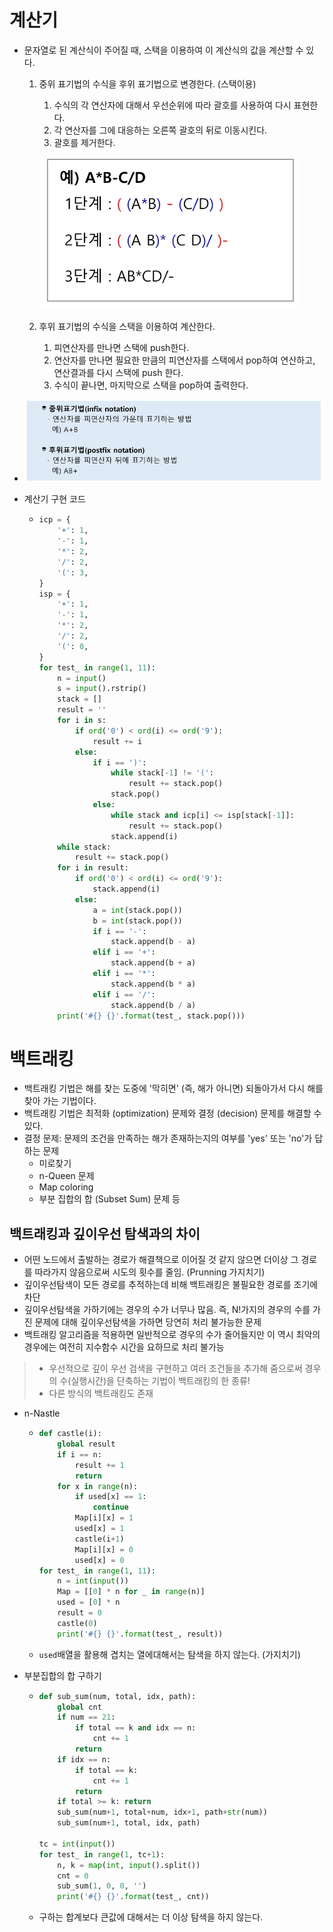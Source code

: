 # 계산기

- 문자열로 된 계산식이 주어질 때, 스택을 이용하여 이 계산식의 값을 계산할 수 있다.

  1. 중위 표기법의 수식을 후위 표기법으로 변경한다. (스택이용)

     1. 수식의 각 연산자에 대해서 우선순위에 따라 괄호를 사용하여 다시 표현한다.
     2. 각 연산자를 그에 대응하는 오른쪽 괄호의 뒤로 이동시킨다.
     3. 괄호를 제거한다.

     ![image-20210825232418887](img/image-20210825232418887.png)

  2. 후위 표기법의 수식을 스택을 이용하여 계산한다.

     1. 피연산자를 만나면 스택에 push한다.
     2. 연산자를 만나면 필요한 만큼의 피연산자를 스택에서 pop하여 연산하고, 연산결과를 다시 스택에 push 한다.
     3. 수식이 끝나면, 마지막으로 스택을 pop하여 출력한다.

- ![image-20210825232156865](img/image-20210825232156865.png)



- 계산기 구현 코드

  - ```python
    icp = {
        '+': 1,
        '-': 1,
        '*': 2,
        '/': 2,
        '(': 3,
    }
    isp = {
        '+': 1,
        '-': 1,
        '*': 2,
        '/': 2,
        '(': 0,
    }
    for test_ in range(1, 11):
        n = input()
        s = input().rstrip()
        stack = []
        result = ''
        for i in s:
            if ord('0') < ord(i) <= ord('9'):
                result += i
            else:
                if i == ')':
                    while stack[-1] != '(':
                        result += stack.pop()
                    stack.pop()
                else:
                    while stack and icp[i] <= isp[stack[-1]]:
                        result += stack.pop()
                    stack.append(i)
        while stack:
            result += stack.pop()
        for i in result:
            if ord('0') < ord(i) <= ord('9'):
                stack.append(i)
            else:
                a = int(stack.pop())
                b = int(stack.pop())
                if i == '-':
                    stack.append(b - a)
                elif i == '+':
                    stack.append(b + a)
                elif i == '*':
                    stack.append(b * a)
                elif i == '/':
                    stack.append(b / a)
        print('#{} {}'.format(test_, stack.pop()))
    ```



# 백트래킹

- 백트래킹 기법은 해를 찾는 도중에 '막히면' (즉, 해가 아니면) 되돌아가서 다시 해를 찾아 가는 기법이다.
- 백트래킹 기법은 최적화 (optimization) 문제와 결정 (decision) 문제를 해결할 수 있다.
- 결정 문제: 문제의 조건을 만족하는 해가 존재하는지의 여부를 'yes' 또는 'no'가 답하는 문제
  - 미로찾기
  - n-Queen 문제
  - Map coloring
  - 부분 집합의 합 (Subset Sum) 문제 등



## 백트래킹과 깊이우선 탐색과의 차이

- 어떤 노드에서 출발하는 경로가 해결책으로 이어질 것 같지 않으면 더이상 그 경로를 따라가지 않음으로써 시도의 횟수를 줄임. (Prunning 가지치기)
- 깊이우선탐색이 모든 경로를 추적하는데 비해 백트래킹은 불필요한 경로를 조기에 차단
- 깊이우선탐색을 가하기에는 경우의 수가 너무나 많음. 즉, N!가지의 경우의 수를 가진 문제에 대해 깊이우선탐색을 가하면 당연히 처리 불가능한 문제
- 백트래킹 알고리즘을 적용하면 일반적으로 경우의 수가 줄어들지만 이 역시 최악의 경우에는 여전히 지수함수 시간을 요하므로 처리 불가능



> - 우선적으로 깊이 우선 검색을 구현하고 여러 조건들을 추가해 줌으로써 경우의 수(실행시간)을 단축하는 기법이 백트래킹의 한 종류!
> -  다른 방식의 백트래킹도 존재



- n-Nastle

  - ```python
    def castle(i):
        global result
        if i == n:
            result += 1
            return
        for x in range(n):
            if used[x] == 1:
                continue
            Map[i][x] = 1
            used[x] = 1
            castle(i+1)
            Map[i][x] = 0
            used[x] = 0
    for test_ in range(1, 11):
        n = int(input())
        Map = [[0] * n for _ in range(n)]
        used = [0] * n
        result = 0
        castle(0)
        print('#{} {}'.format(test_, result))
    ```

  - `used`배열을 활용해 겹치는 열에대해서는 탐색을 하지 않는다. (가지치기)

- 부분집합의 합 구하기

  - ```python
    def sub_sum(num, total, idx, path):
        global cnt
        if num == 21:
            if total == k and idx == n:
                cnt += 1
            return
        if idx == n:
            if total == k:
                cnt += 1
            return
        if total >= k: return
        sub_sum(num+1, total+num, idx+1, path+str(num))
        sub_sum(num+1, total, idx, path)
    
    tc = int(input())
    for test_ in range(1, tc+1):
        n, k = map(int, input().split())
        cnt = 0
        sub_sum(1, 0, 0, '')
        print('#{} {}'.format(test_, cnt))
    ```

  - 구하는 합계보다 큰값에 대해서는 더 이상 탐색을 하지 않는다.
